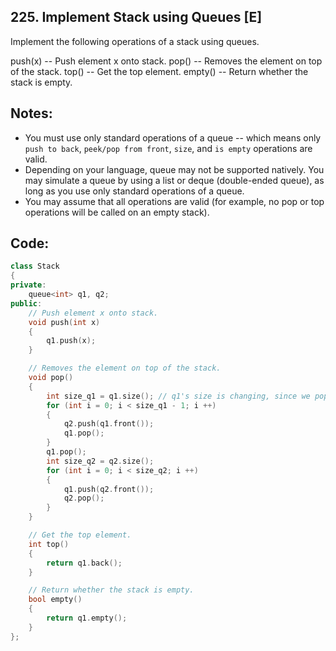 ## 225. Implement Stack using Queues [E]
Implement the following operations of a stack using queues.

push(x) -- Push element x onto stack.
pop() -- Removes the element on top of the stack.
top() -- Get the top element.
empty() -- Return whether the stack is empty.

## Notes:
- You must use only standard operations of a queue -- which means only `push to back`, `peek/pop from front`, `size`, and `is empty` operations are valid.
- Depending on your language, queue may not be supported natively. You may simulate a queue by using a list or deque (double-ended queue), as long as you use only standard operations of a queue.
- You may assume that all operations are valid (for example, no pop or top operations will be called on an empty stack).

## Code:
```c++
class Stack 
{
private:
    queue<int> q1, q2;
public:
    // Push element x onto stack.
    void push(int x) 
    {
        q1.push(x);
    }

    // Removes the element on top of the stack.
    void pop() 
    {
        int size_q1 = q1.size(); // q1's size is changing, since we pop element from it.
        for (int i = 0; i < size_q1 - 1; i ++)
        {
            q2.push(q1.front());
            q1.pop();
        }
        q1.pop();
        int size_q2 = q2.size();
        for (int i = 0; i < size_q2; i ++)
        {
            q1.push(q2.front());
            q2.pop();
        }
    }

    // Get the top element.
    int top() 
    {
        return q1.back();
    }

    // Return whether the stack is empty.
    bool empty() 
    {
        return q1.empty();
    }
};
```
